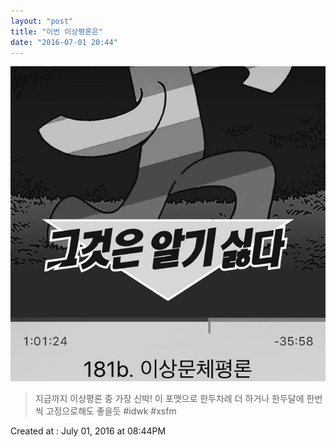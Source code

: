 ```yaml
---
layout: "post"
title: "이번 이상평론은"
date: "2016-07-01 20:44"
---
```


![Images](/media/2016/07/IMG_8728.jpg)

> 지금까지 이상평론 중 가장 신박! 이 포맷으로 한두차례 더 하거나 한두달에 한번씩 고정으로해도 좋을듯 #idwk #xsfm

Created at : July 01, 2016 at 08:44PM
